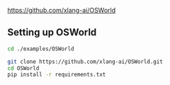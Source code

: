 https://github.com/xlang-ai/OSWorld

## Setting up OSWorld

```bash
cd ./examples/OSWorld

git clone https://github.com/xlang-ai/OSWorld.git
cd OSWorld
pip install -r requirements.txt
```